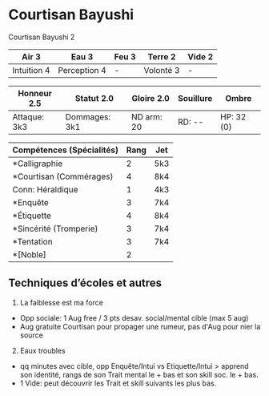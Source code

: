 # Courtisan Bayushi

Courtisan Bayushi 2

| **Air** 3     | **Eau** 3     | **Feu** 3     | **Terre** 2   | **Vide** 2
| ------------- | ------------- | ------------- | ------------- | -------------
| Intuition 4   | Perception 4  | -             | Volonté 3     | -

| Honneur 2.5   | Statut 2.0    | Gloire 2.0    | Souillure     | Ombre
| ------------- | ------------- | ------------- | ------------- | -------------
| Attaque: 3k3  | Dommages: 3k1 | ND arm: 20    | RD: --        | HP: 32 (0)

| Compétences (Spécialités)                     | Rang  | Jet
| --------------------------------------------- | ----- | -------
| *Calligraphie                                 | 2     | 5k3
| *Courtisan (Commérages)                       | 4     | 8k4
| Conn: Héraldique                              | 1     | 4k3
| *Enquête                                      | 3     | 7k4
| *Étiquette                                    | 4     | 8k4
| *Sincérité (Tromperie)                        | 3     | 7k4
| *Tentation                                    | 3     | 7k4
| *[Noble]                                      | 2     | 

## Techniques d’écoles et autres

1. La faiblesse est ma force
  - Opp sociale: 1 Aug free / 3 pts desav. social/mental cible (max 5 aug)
  - Aug gratuite Courtisan pour propager une rumeur, pas d'Aug pour nier la source
2. Eaux troubles
  - qq minutes avec cible, opp Enquête/Intui vs Etiquette/Intui > apprend son
    identité, rangs de son Trait mental le + bas et son skill soc. le + bas.
  - 1 Vide: peut découvrir les Trait et skill suivants les plus bas.